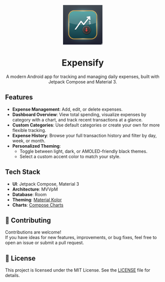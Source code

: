 <div align="center">

<img src="ScreenShots/ic_launcher_foreground.webp" width="128"/>

# Expensify

A modern Android app for tracking and managing daily expenses, built with Jetpack Compose and Material 3.

</div>

<!-- ### Screenshots -->

## Features

- **Expense Management**: Add, edit, or delete expenses.  
- **Dashboard Overview**: View total spending, visualize expenses by category with a chart, and track recent transactions at a glance.  
- **Custom Categories**: Use default categories or create your own for more flexible tracking.  
- **Expense History**: Browse your full transaction history and filter by day, week, or month.  
- **Personalized Theming**:  
  - Toggle between light, dark, or AMOLED-friendly black themes.  
  - Select a custom accent color to match your style.  

## Tech Stack

- **UI**: Jetpack Compose, Material 3  
- **Architecture**: MVVpM  
- **Database**: Room    
- **Theming**: [Material Kolor](https://github.com/material-kolor/material-kolor)  
- **Charts**: [Compose Charts](https://github.com/ehsannarmani/compose-charts)  

## 🤝 Contributing

Contributions are welcome!  
If you have ideas for new features, improvements, or bug fixes, feel free to open an issue or submit a pull request.

## 📄 License

This project is licensed under the MIT License. See the [LICENSE](LICENSE) file for details.